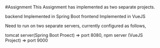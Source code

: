 #Assignment
This Assignment has implemented as two separate projects.

backend Implemented in Spring Boot
frontend Implemented in VueJS

Need to run on two separate servers, currently configured as follows, 

tomcat server(Spring Boot Proect) => port 8080, 
npm server (VueJS Project) => port 9000
